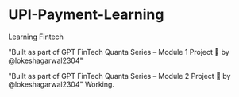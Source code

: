 # UPI-Payment-Learning
Learning Fintech


"Built as part of GPT FinTech Quanta Series – Module 1 Project 💼 by @lokeshagarwal2304"

"Built as part of GPT FinTech Quanta Series – Module 2 Project 💼 by @lokeshagarwal2304" Working.
